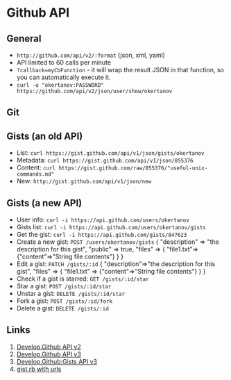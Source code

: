 Github API
==========

General
-------
* ``http://github.com/api/v2/:format`` (json, xml, yaml)
* API limited to 60 calls per minute
* ``?callback=myCbFunction`` - it will wrap the result JSON in that function, so you can automatically execute it.
* ``curl -u "okertanov:PASSWORD" https://github.com/api/v2/json/user/show/okertanov``

Git
---

Gists (an old API)
------------------
* List: ``curl https://gist.github.com/api/v1/json/gists/okertanov``
* Metadata: ``curl https://gist.github.com/api/v1/json/855376``
* Content: ``curl https://gist.github.com/raw/855376/"useful-unix-commands.md"``
* New: ``http://gist.github.com/api/v1/json/new``

Gists (a new API)
------------------
* User info: ``curl -i https://api.github.com/users/okertanov``
* Gists list: ``curl -i https://api.github.com/users/okertanov/gists``
* Get the gist: ``curl -i https://api.github.com/gists/847623``
* Create a new gist: ``POST /users/okertanov/gists``
    {
        "description" => "the description for this gist",
        "public" => true,
        "files"  =>
            {
                "file1.txt"=>{"content"=>"String file contents"}
            }
    }
* Edit a gist: ``PATCH /gists/:id``
    {
        "description"=>"the description for this gist",
        "files" =>
        {
            "file1.txt" => {"content"=>"String file contents"}
        }
    }
* Check if a gist is starred: ``GET /gists/:id/star``
* Star a gist:   ``POST /gists/:id/star``
* Unstar a gist: ``DELETE /gists/:id/star``
* Fork a gist:   ``POST /gists/:id/fork``
* Delete a gist: ``DELETE /gists/:id``

Links
-----
1. [Develop.Github API v2][1]
2. [Develop.Github API v3][2]
3. [Develop.Github:Gists API v3][3]
4. [gist.rb with urls][4]

[1]: http://develop.github.com/
[2]: http://developer.github.com/v3/
[3]: http://developer.github.com/v3/gists/
[4]: https://gist.github.com/288279
